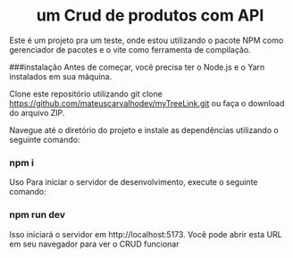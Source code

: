 








<h1 align="center">um Crud de produtos com API</h1>
Este é um projeto pra um teste, onde estou utilizando o pacote NPM como gerenciador de pacotes e o vite como ferramenta de compilação.

###instalação
Antes de começar, você precisa ter o Node.js e o Yarn instalados em sua máquina.

Clone este repositório utilizando git clone https://github.com/mateuscarvalhodev/myTreeLink.git ou faça o download do arquivo ZIP.

Navegue até o diretório do projeto e instale as dependências utilizando o seguinte comando:
### npm i

Uso
Para iniciar o servidor de desenvolvimento, execute o seguinte comando:

### npm run dev

Isso iniciará o servidor em http://localhost:5173. Você pode abrir esta URL em seu navegador para ver o CRUD funcionar

